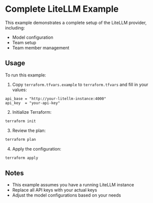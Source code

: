 # Complete LiteLLM Example

This example demonstrates a complete setup of the LiteLLM provider, including:
- Model configuration
- Team setup
- Team member management

## Usage

To run this example:

1. Copy `terraform.tfvars.example` to `terraform.tfvars` and fill in your values:
```hcl
api_base = "http://your-litellm-instance:4000"
api_key  = "your-api-key"
```

2. Initialize Terraform:
```sh
terraform init
```

3. Review the plan:
```sh
terraform plan
```

4. Apply the configuration:
```sh
terraform apply
```

## Notes

- This example assumes you have a running LiteLLM instance
- Replace all API keys with your actual keys
- Adjust the model configurations based on your needs
